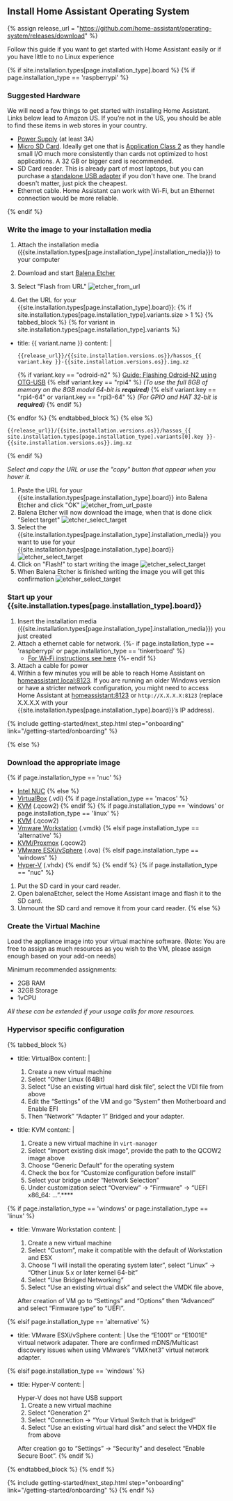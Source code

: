 ## Install Home Assistant Operating System

{% assign release_url = "https://github.com/home-assistant/operating-system/releases/download" %}

Follow this guide if you want to get started with Home Assistant easily or if you have little to no Linux experience

{% if site.installation.types[page.installation_type].board %}
{% if page.installation_type == 'raspberrypi' %}

### Suggested Hardware

We will need a few things to get started with installing Home Assistant. Links below lead to Amazon US. If you’re not in the US, you should be able to find these items in web stores in your country.

- [Power Supply](https://www.raspberrypi.org/help/faqs/#powerReqs) (at least 3A)
- [Micro SD Card](https://amzn.to/2X0Z2di). Ideally get one that is [Application Class 2](https://www.sdcard.org/developers/overview/application/index.html) as they handle small I/O much more consistently than cards not optimized to host applications. A 32 GB or bigger card is recommended.
- SD Card reader. This is already part of most laptops, but you can purchase a [standalone USB adapter](https://amzn.to/2WWxntY) if you don't have one. The brand doesn't matter, just pick the cheapest.
- Ethernet cable. Home Assistant can work with Wi-Fi, but an Ethernet connection would be more reliable.

{% endif %}

### Write the image to your installation media

1. Attach the installation media ({{site.installation.types[page.installation_type].installation_media}}) to your computer
2. Download and start <a href="https://www.balena.io/etcher" target="_blank">Balena Etcher</a>
3. Select "Flash from URL"
![etcher_from_url](/images/getting-started/installation/etcher1.png)

4. Get the URL for your {{site.installation.types[page.installation_type].board}}:
{% if site.installation.types[page.installation_type].variants.size > 1 %}
{% tabbed_block %}
{% for variant in site.installation.types[page.installation_type].variants %}

- title: {{ variant.name }}
  content: |

    ```text
    {{release_url}}/{{site.installation.versions.os}}/hassos_{{ variant.key }}-{{site.installation.versions.os}}.img.xz
    ```

    {% if variant.key == "odroid-n2" %}
    [Guide: Flashing Odroid-N2 using OTG-USB](/hassio/flashing_n2_otg/)
    {% elsif variant.key == "rpi4" %}
      _(To use the full 8GB of memory on the 8GB model 64-bit is **required**)_
    {% elsif variant.key == "rpi4-64" or variant.key ==  "rpi3-64" %}
      _(For GPIO and HAT 32-bit is **required**)_
    {% endif %}

{% endfor %}
{% endtabbed_block %}
{% else %}

```text
{{release_url}}/{{site.installation.versions.os}}/hassos_{{ site.installation.types[page.installation_type].variants[0].key }}-{{site.installation.versions.os}}.img.xz
```

{% endif %}

_Select and copy the URL or use the "copy" button that appear when you hover it._

1. Paste the URL for your {{site.installation.types[page.installation_type].board}} into Balena Etcher and click "OK"
![etcher_from_url_paste](/images/getting-started/installation/etcher2.png)
6. Balena Etcher will now download the image, when that is done click "Select target"
![etcher_select_target](/images/getting-started/installation/etcher3.png)
7. Select the {{site.installation.types[page.installation_type].installation_media}} you want to use for your {{site.installation.types[page.installation_type].board}}
![etcher_select_target](/images/getting-started/installation/etcher4.png)
8. Click on "Flash!" to start writing the image
![etcher_select_target](/images/getting-started/installation/etcher5.png)
9. When Balena Etcher is finished writing the image you will get this confirmation
![etcher_select_target](/images/getting-started/installation/etcher6.png)

### Start up your {{site.installation.types[page.installation_type].board}}

1. Insert the installation media ({{site.installation.types[page.installation_type].installation_media}}) you just created
2. Attach a ethernet cable for network.
{%- if page.installation_type == 'raspberrypi' or page.installation_type == 'tinkerboard' %}
   - [For Wi-Fi instructions see here]()
{%- endif %}
4. Attach a cable for power
5. Within a few minutes you will be able to reach Home Assistant on <a href="http://homeassistant.local:8123" target="_blank">homeassistant.local:8123</a>. If you are running an older Windows version or have a stricter network configuration, you might need to access Home Assistant at <a href="http://homeassistant:8123" target="_blank">homeassistant:8123</a> or `http://X.X.X.X:8123` (replace X.X.X.X with your {{site.installation.types[page.installation_type].board}}’s IP address).

{% include getting-started/next_step.html step="onboarding" link="/getting-started/onboarding" %}

{% else %}

### Download the appropriate image

{% if page.installation_type == 'nuc' %}
- [Intel NUC][intel-nuc]
{% else %}
- [VirtualBox][vdi] (.vdi)
{% if page.installation_type == 'macos' %}
- [KVM][qcow2] (.qcow2)
{% endif %}
{% if page.installation_type == 'windows' or page.installation_type == 'linux' %}
- [KVM][qcow2] (.qcow2)
- [Vmware Workstation][vmdk] (.vmdk)
{% elsif page.installation_type == 'alternative' %}
- [KVM/Proxmox][qcow2] (.qcow2)
- [VMware ESXi/vSphere][Virtual Appliance] (.ova)
{% elsif page.installation_type == 'windows' %}
- [Hyper-V][vhdx] (.vhdx)
{% endif %}
{% endif %}
{% if page.installation_type == "nuc" %}

1. Put the SD card in your card reader.
2. Open balenaEtcher, select the Home Assistant image and flash it to the SD card.
3. Unmount the SD card and remove it from your card reader.
{% else %}

### Create the Virtual Machine

Load the appliance image into your virtual machine software. (Note: You are free to assign as much resources as you wish to the VM, please assign enough based on your add-on needs)

Minimum recommended assignments:

- 2GB RAM
- 32GB Storage
- 1vCPU

_All these can be extended if your usage calls for more resources._

### Hypervisor specific configuration

{% tabbed_block %}

- title: VirtualBox
  content: |
    1. Create a new virtual machine
    2. Select “Other Linux (64Bit)
    3. Select “Use an existing virtual hard disk file”, select the VDI file from above
    4. Edit the “Settings” of the VM and go “System” then Motherboard and Enable EFI
    5. Then “Network” “Adapter 1” Bridged and your adapter.

- title: KVM
  content: |
    1. Create a new virtual machine in `virt-manager`
    2. Select “Import existing disk image”, provide the path to the QCOW2 image above
    3. Choose “Generic Default” for the operating system
    4. Check the box for “Customize configuration before install”
    5. Select your bridge under “Network Selection”
    6. Under customization select “Overview” -> “Firmware” -> “UEFI x86_64: …”.****

{% if page.installation_type == 'windows' or page.installation_type == 'linux' %}

- title: Vmware Workstation
  content: |
    1. Create a new virtual machine
    2. Select “Custom”, make it compatible with the default of Workstation and ESX
    3. Choose “I will install the operating system later”, select “Linux” -> “Other Linux 5.x or later kernel 64-bit”
    4. Select “Use Bridged Networking”
    5. Select “Use an existing virtual disk” and select the VMDK file above,

    After creation of VM go to “Settings” and “Options” then “Advanced” and select “Firmware type” to “UEFI”.

{% elsif page.installation_type == 'alternative' %}

- title: VMware ESXi/vSphere
  content: |
    Use the “E1001” or “E1001E” virtual network adapater. There are confirmed mDNS/Multicast discovery issues when using VMware’s “VMXnet3” virtual network adapter.

{% elsif page.installation_type == 'windows' %}
- title: Hyper-V
  content: |
    <div class='note warning'>
        Hyper-V does not have USB support
    </div>

    1. Create a new virtual machine
    2. Select “Generation 2”
    3. Select “Connection -> “Your Virtual Switch that is bridged”
    4. Select “Use an existing virtual hard disk” and select the VHDX file from above

    After creation go to “Settings” -> “Security” and deselect “Enable Secure Boot”.
{% endif %}

{% endtabbed_block %}
{% endif %}

{% include getting-started/next_step.html step="onboarding" link="/getting-started/onboarding" %}
{% endif %}

[intel-nuc]: {{release_url}}/{{site.installation.versions.os}}/hassos_intel-nuc-{{site.installation.versions.os}}.img.xz
[vmdk]: {{release_url}}/{{site.installation.versions.os}}/hassos_ova-{{site.installation.versions.os}}.vmdk.xz
[vhdx]: {{release_url}}/{{site.installation.versions.os}}/hassos_ova-{{site.installation.versions.os}}.vhdx.xz
[vdi]: {{release_url}}/{{site.installation.versions.os}}/hassos_ova-{{site.installation.versions.os}}.vdi.xz
[qcow2]: {{release_url}}/{{site.installation.versions.os}}/hassos_ova-{{site.installation.versions.os}}.qcow2.xz
[Virtual Appliance]: {{release_url}}/{{site.installation.versions.os}}/hassos_ova-{{site.installation.versions.os}}.ova
